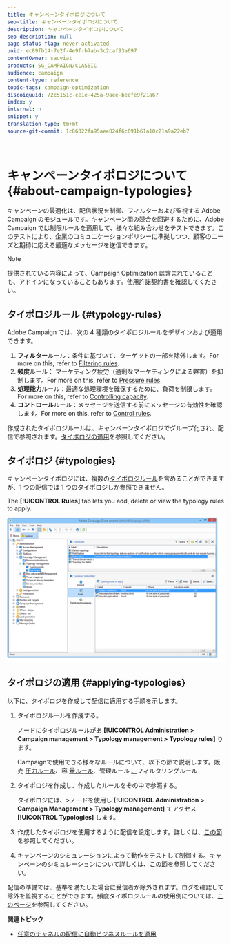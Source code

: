 ```yaml
---
title: キャンペーンタイポロジについて
seo-title: キャンペーンタイポロジについて
description: キャンペーンタイポロジについて
seo-description: null
page-status-flag: never-activated
uuid: ec89fb14-7e2f-4e9f-b7ab-3c2caf93a697
contentOwner: sauviat
products: SG_CAMPAIGN/CLASSIC
audience: campaign
content-type: reference
topic-tags: campaign-optimization
discoiquuid: 72c5151c-ce1e-425a-9aee-beefe9f21a67
index: y
internal: n
snippet: y
translation-type: tm+mt
source-git-commit: 1c86322fa95aee024f6c691b61a10c21a9a22eb7

---
```



# キャンペーンタイポロジについて{#about-campaign-typologies}

キャンペーンの最適化は、配信状況を制御、フィルターおよび監視する Adobe Campaign のモジュールです。キャンペーン間の競合を回避するために、Adobe Campaign では制限ルールを適用して、様々な組み合わせをテストできます。このテストにより、企業のコミュニケーションポリシーに準拠しつつ、顧客のニーズと期待に応える最適なメッセージを送信できます。

>[!NOTE]
>
>提供されている内容によって、Campaign Optimization は含まれていることも、アドインになっていることもあります。使用許諾契約書を確認してください。

## タイポロジルール {#typology-rules}

Adobe Campaign では、次の 4 種類のタイポロジルールをデザインおよび適用できます。

1. **フィルター**&#x200B;ルール：条件に基づいて、ターゲットの一部を除外します。For more on this, refer to [Filtering rules](../../campaign/using/filtering-rules.md).
1. **頻度**&#x200B;ルール： マーケティング疲労（過剰なマーケティングによる弊害）を抑制します。For more on this, refer to [Pressure rules](../../campaign/using/pressure-rules.md).
1. **処理能力**&#x200B;ルール：最適な処理環境を確保するために、負荷を制限します。For more on this, refer to [Controlling capacity](../../campaign/using/consistency-rules.md#controlling-capacity).
1. **コントロール**&#x200B;ルール：メッセージを送信する前にメッセージの有効性を確認します。For more on this, refer to [Control rules](../../campaign/using/control-rules.md).

作成されたタイポロジルールは、キャンペーンタイポロジでグループ化され、配信で参照されます。[タイポロジの適用](#applying-typologies)を参照してください。

## タイポロジ {#typologies}

キャンペーンタイポロジには、複数の[タイポロジルール](#typology-rules)を含めることができますが、1 つの配信では 1 つのタイポロジしか参照できません。

The **[!UICONTROL Rules]** tab lets you add, delete or view the typology rules to apply.

![](assets/campaign_opt_rules_tab.png)

## タイポロジの適用 {#applying-typologies}

以下に、タイポロジを作成して配信に適用する手順を示します。

1. タイポロジルールを作成する。

   ノードにタイポロジルールがあ **[!UICONTROL Administration > Campaign management > Typology management > Typology rules]** ります。

   Campaignで使用できる様々なルールについて、以下の節で説明します。販売 [圧力ルール](../../campaign/using/pressure-rules.md)、容 [量ルール](../../campaign/using/consistency-rules.md#controlling-capacity)、管理ルール [、](../../campaign/using/control-rules.md)[](../../campaign/using/filtering-rules.md)フィルタリングルール

1. タイポロジを作成し、作成したルールをその中で参照する。

   タイポロジには、>ノードを使用し **[!UICONTROL Administration > Campaign Management > Typology management]** てアクセス **[!UICONTROL Typologies]** します。

1. 作成したタイポロジを使用するように配信を設定します。詳しくは、[この節](../../campaign/using/applying-rules.md#applying-a-typology-to-a-delivery)を参照してください。
1. キャンペーンのシミュレーションによって動作をテストして制御する。キャンペーンのシミュレーションについて詳しくは、[この節](../../campaign/using/campaign-simulations.md)を参照してください。

配信の準備では、基準を満たした場合に受信者が除外されます。ログを確認して除外を監視することができます。頻度タイポロジルールの使用例については、[このページ](../../campaign/using/pressure-rules.md#use-cases-on-pressure-rules)を参照してください。

**関連トピック**

* [任意のチャネルの配信に自動ビジネスルールを適用](https://helpx.adobe.com/campaign/kb/simplifying-campaign-management-acc.html#Applyautomaticbusinessrulestodeliveriesonanychannel)